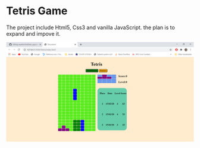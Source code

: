 # Tetris Game
The project include Html5, Css3 and vanilla JavaScript.
the plan is to expand and impove it.

<img src="tetris_game.PNG" tidth=800>
